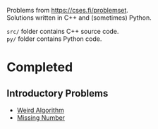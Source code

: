 Problems from <https://cses.fi/problemset>.<br>
Solutions written in C++ and (sometimes) Python.

`src/` folder contains C++ source code.<br>
`py/` folder contains Python code.



# Completed

## Introductory Problems
- [Weird Algorithm](https://cses.fi/problemset/task/1068)
- [Missing Number](https://cses.fi/problemset/task/1083)
